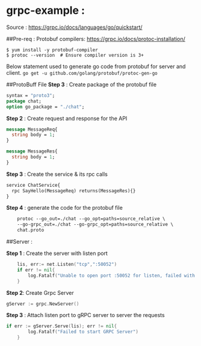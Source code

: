 # grpc-example : 
Source : https://grpc.io/docs/languages/go/quickstart/

##Pre-req : 
Protobuf compilers: 
https://grpc.io/docs/protoc-installation/
``` RHEL
$ yum install -y protobuf-compiler
$ protoc --version  # Ensure compiler version is 3+
```
Below statement used to generate go code from protobuf for server and client.
`go get -u github.com/golang/protobuf/protoc-gen-go`





##ProtoBuff File
**Step 3** : Create package of the protobuf file
```protobuf
syntax = "proto3";
package chat;
option go_package = "./chat";
```

**Step 2** : Create request and response for the API
```protobuf
message MessageReq{
  string body = 1;
}

message MessageRes{
  string body = 1;
}

```
**Step 3** : Create the service & its rpc calls
```protobuf
service ChatService{
  rpc SayHello(MessageReq) returns(MessageRes){}
}

```

**Step 4** : generate the code for the protobuf file
```protobuf
    protoc --go_out=./chat --go_opt=paths=source_relative \
    --go-grpc_out=./chat --go-grpc_opt=paths=source_relative \
    chat.proto
```

##Server :

**Step 1** : Create the server with listen port
```go
	lis, err:= net.Listen("tcp",":50052")
	if err != nil{
		log.Fatalf("Unable to open port :50052 for listen, failed with error: %v", err)
	}
```

**Step 2**: Create Grpc Server 
```go
gServer := grpc.NewServer()
```

**Step 3** : Attach listen port to gRPC server to server the requests
```go
if err := gServer.Serve(lis); err != nil{
		log.Fatalf("Failed to start GRPC Server")
	}
```

